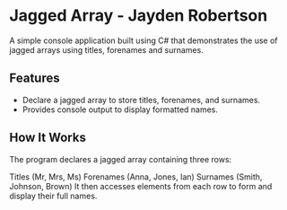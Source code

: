 # Jagged Array - Jayden Robertson

A simple console application built using C# that demonstrates the use of jagged arrays using titles, forenames and surnames.

## Features
- Declare a jagged array to store titles, forenames, and surnames.
- Provides console output to display formatted names.


## How It Works
The program declares a jagged array containing three rows:

Titles (Mr, Mrs, Ms)
Forenames (Anna, Jones, Ian)
Surnames (Smith, Johnson, Brown)
It then accesses elements from each row to form and display their full names.
